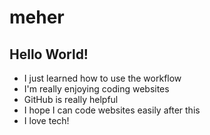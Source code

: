 # meher
## Hello World!
- I just learned how to use the workflow
- I'm really enjoying coding websites
- GitHub is really helpful
- I hope I can code websites easily after this
- I love tech!
